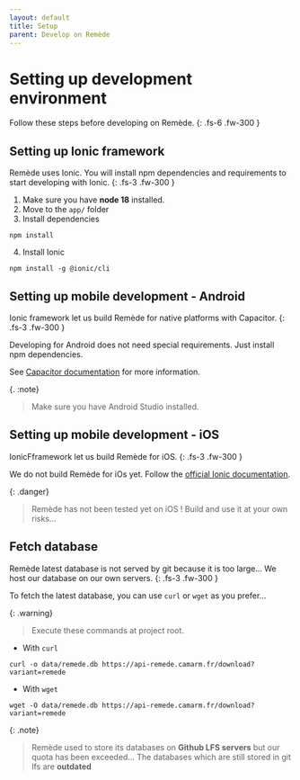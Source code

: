 ```yaml
---
layout: default
title: Setup
parent: Develop on Remède
---
```


# Setting up development environment

Follow these steps before developing on Remède.
{: .fs-6 .fw-300 }

## Setting up Ionic framework
Remède uses Ionic. You will install npm dependencies and requirements to start developing with Ionic.
{: .fs-3 .fw-300 }

1. Make sure you have **node 18** installed.
2. Move to the `app/` folder
3. Install dependencies
```shell
npm install
```
4. Install Ionic
```shell
npm install -g @ionic/cli
```

## Setting up mobile development - Android
Ionic framework let us build Remède for native platforms with Capacitor.
{: .fs-3 .fw-300 }

Developing for Android does not need special requirements. Just install npm dependencies.

See [Capacitor documentation](https://capacitorjs.com/docs/android) for more information.

{. :note}
> Make sure you have Android Studio installed.

## Setting up mobile development - iOS
IonicFframework let us build Remède for iOS.
{: .fs-3 .fw-300 }

We do not build Remède for iOs yet. Follow the [official Ionic documentation](https://ionicframework.com/docs/developing/ios).

{: .danger}
> Remède has not been tested yet on iOS ! Build and use it at your own risks...

## Fetch database
Remède latest database is not served by git because it is too large... We host our database on our own servers.
{: .fs-3 .fw-300 }

To fetch the latest database, you can use `curl` or `wget` as you prefer...

{: .warning}
> Execute these commands at project root.

- With `curl`
```shell
curl -o data/remede.db https://api-remede.camarm.fr/download?variant=remede
```

- With `wget`
```shell
wget -O data/remede.db https://api-remede.camarm.fr/download?variant=remede
```

{: .note}
> Remède used to store its databases on **Github LFS servers** but our quota has been exceeded... The databases which 
> are still stored in git lfs are **outdated**

